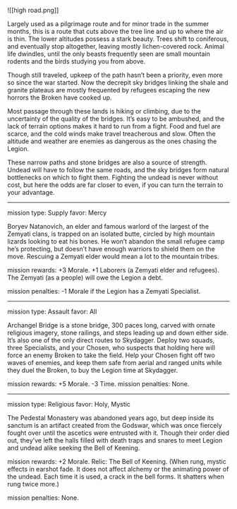 ![[high road.png]]

Largely used as a pilgrimage route and for minor trade in the summer months, this is a route that cuts above the tree line and up to where the air is thin. The lower altitudes possess a stark beauty. Trees shift to coniferous, and eventually stop altogether, leaving mostly lichen-covered rock. Animal life dwindles, until the only beasts frequently seen are small mountain rodents and the birds studying you from above.

Though still traveled, upkeep of the path hasn’t been a priority, even more so since the war started. Now the decrepit sky bridges linking the shale and granite plateaus are mostly frequented by refugees escaping the new horrors the Broken have cooked up.

Most passage through these lands is hiking or climbing, due to the uncertainty of the quality of the bridges. It’s easy to be ambushed, and the lack of terrain options makes it hard to run from a fight. Food and fuel are scarce, and the cold winds make travel treacherous and slow. Often the altitude and weather are enemies as dangerous as the ones chasing the Legion.

These narrow paths and stone bridges are also a source of strength. Undead will have to follow the same roads, and the sky bridges form natural bottlenecks on which to fight them. Fighting the undead is never without cost, but here the odds are far closer to even, if you can turn the terrain to your advantage.

---


mission type: Supply favor: Mercy

Boryev Natanovich, an elder and famous warlord of the largest of the Zemyati clans, is trapped on an isolated butte, circled by high mountain lizards looking to eat his bones. He won’t abandon the small refugee camp he’s protecting, but doesn’t have enough warriors to shield them on the move. Rescuing a Zemyati elder would mean a lot to the mountain tribes.

mission rewards: +3 Morale. +1 Laborers (a Zemyati elder and refugees). The Zemyati (as a people) will owe the Legion a debt.

mission penalties: -1 Morale if the Legion has a Zemyati Specialist.

---

mission type: Assault favor: All

Archangel Bridge is a stone bridge, 300 paces long, carved with ornate religious imagery, stone railings, and steps leading up and down either side. It’s also one of the only direct routes to Skydagger. Deploy two squads, three Specialists, and your Chosen, who suspects that holding here will force an enemy Broken to take the field. Help your Chosen fight off two waves of enemies, and keep them safe from aerial and ranged units while they duel the Broken, to buy the Legion time at Skydagger.

mission rewards: +5 Morale. -3 Time. mission penalties: None.

---

mission type: Religious favor: Holy, Mystic

The Pedestal Monastery was abandoned years ago, but deep inside its sanctum is an artifact created from the Godswar, which was once fiercely fought over until the ascetics were entrusted with it. Though their order died out, they’ve left the halls filled with death traps and snares to meet Legion and undead alike seeking the Bell of Keening.

mission rewards: +2 Morale. Relic: The Bell of Keening. (When rung, mystic effects in earshot fade. It does not affect alchemy or the animating power of the undead. Each time it is used, a crack in the bell forms. It shatters when rung twice more.)

mission penalties: None.